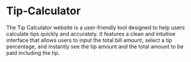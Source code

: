# Tip-Calculator
The Tip Calculator website is a user-friendly tool designed to help users calculate tips quickly and accurately. It features a clean and intuitive interface that allows users to input the total bill amount, select a tip percentage, and instantly see the tip amount and the total amount to be paid including the tip.
